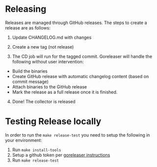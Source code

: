 # Releasing
Releases are managed through GitHub releases. The steps to create a release are as follows:

1. Update CHANGELOG.md with changes

2. Create a new tag (not release)

3. The CD job will run for the tagged commit. Goreleaser will handle the following without user intervention:
  - Build the binaries
  - Create GitHub release with automatic changelog content (based on commit message)
  - Attach binaries to the GitHub release
  - Mark the release as a full release once it is finished.

4. Done! The collector is released

# Testing Release locally

In order to run the `make release-test` you need to setup the following in your environment:

1. Run `make install-tools`
2. Setup a github token per [goreleaser instructions](https://goreleaser.com/scm/github/#api-token)
3. Run `make release-test`
